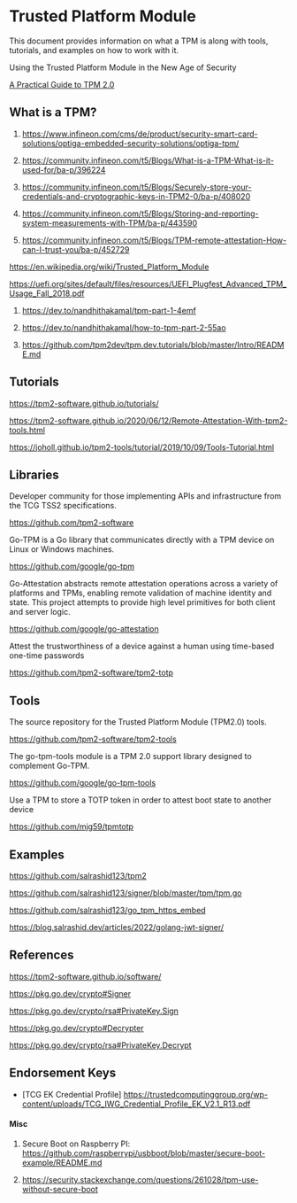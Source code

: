 # Trusted Platform Module

This document provides information on what a TPM is along with tools, tutorials,
and examples on how to work with it.


   Using the Trusted Platform Module in the New Age of Security

[A Practical Guide to TPM 2.0](https://link.springer.com/book/10.1007/978-1-4302-6584-9)


## What is a TPM?

1. https://www.infineon.com/cms/de/product/security-smart-card-solutions/optiga-embedded-security-solutions/optiga-tpm/

2. https://community.infineon.com/t5/Blogs/What-is-a-TPM-What-is-it-used-for/ba-p/396224

3. https://community.infineon.com/t5/Blogs/Securely-store-your-credentials-and-cryptographic-keys-in-TPM2-0/ba-p/408020

4. https://community.infineon.com/t5/Blogs/Storing-and-reporting-system-measurements-with-TPM/ba-p/443590

5. https://community.infineon.com/t5/Blogs/TPM-remote-attestation-How-can-I-trust-you/ba-p/452729


https://en.wikipedia.org/wiki/Trusted_Platform_Module

https://uefi.org/sites/default/files/resources/UEFI_Plugfest_Advanced_TPM_Usage_Fall_2018.pdf


1. https://dev.to/nandhithakamal/tpm-part-1-4emf

2. https://dev.to/nandhithakamal/how-to-tpm-part-2-55ao

3. https://github.com/tpm2dev/tpm.dev.tutorials/blob/master/Intro/README.md


## Tutorials

https://tpm2-software.github.io/tutorials/

https://tpm2-software.github.io/2020/06/12/Remote-Attestation-With-tpm2-tools.html

https://joholl.github.io/tpm2-tools/tutorial/2019/10/09/Tools-Tutorial.html



## Libraries

Developer community for those implementing APIs and infrastructure from the TCG TSS2 specifications.

https://github.com/tpm2-software

Go-TPM is a Go library that communicates directly with a TPM device on Linux or Windows machines.

https://github.com/google/go-tpm

Go-Attestation abstracts remote attestation operations across a variety of platforms and TPMs, enabling remote validation of machine identity and state. This project attempts to provide high level primitives for both client and server logic.

https://github.com/google/go-attestation


Attest the trustworthiness of a device against a human using time-based one-time passwords

https://github.com/tpm2-software/tpm2-totp



## Tools

The source repository for the Trusted Platform Module (TPM2.0) tools.

https://github.com/tpm2-software/tpm2-tools


The go-tpm-tools module is a TPM 2.0 support library designed to complement Go-TPM.

https://github.com/google/go-tpm-tools


Use a TPM to store a TOTP token in order to attest boot state to another device

https://github.com/mjg59/tpmtotp



## Examples

https://github.com/salrashid123/tpm2

https://github.com/salrashid123/signer/blob/master/tpm/tpm.go

https://github.com/salrashid123/go_tpm_https_embed

https://blog.salrashid.dev/articles/2022/golang-jwt-signer/



## References

https://tpm2-software.github.io/software/

https://pkg.go.dev/crypto#Signer

https://pkg.go.dev/crypto/rsa#PrivateKey.Sign

https://pkg.go.dev/crypto#Decrypter

https://pkg.go.dev/crypto/rsa#PrivateKey.Decrypt



## Endorsement Keys

* [TCG EK Credential Profile] https://trustedcomputinggroup.org/wp-content/uploads/TCG_IWG_Credential_Profile_EK_V2.1_R13.pdf



#### Misc

1. Secure Boot on Raspberry PI:
   https://github.com/raspberrypi/usbboot/blob/master/secure-boot-example/README.md

2. https://security.stackexchange.com/questions/261028/tpm-use-without-secure-boot
